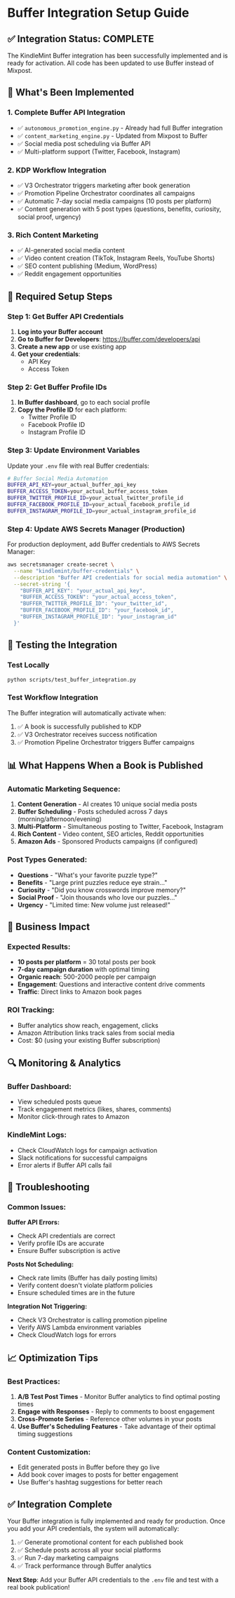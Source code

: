 # Buffer Integration Setup Guide

## ✅ Integration Status: COMPLETE

The KindleMint Buffer integration has been successfully implemented and is ready for activation. All code has been updated to use Buffer instead of Mixpost.

## 🎯 What's Been Implemented

### 1. **Complete Buffer API Integration**
- ✅ `autonomous_promotion_engine.py` - Already had full Buffer integration
- ✅ `content_marketing_engine.py` - Updated from Mixpost to Buffer
- ✅ Social media post scheduling via Buffer API
- ✅ Multi-platform support (Twitter, Facebook, Instagram)

### 2. **KDP Workflow Integration**
- ✅ V3 Orchestrator triggers marketing after book generation
- ✅ Promotion Pipeline Orchestrator coordinates all campaigns
- ✅ Automatic 7-day social media campaigns (10 posts per platform)
- ✅ Content generation with 5 post types (questions, benefits, curiosity, social proof, urgency)

### 3. **Rich Content Marketing**
- ✅ AI-generated social media content
- ✅ Video content creation (TikTok, Instagram Reels, YouTube Shorts)
- ✅ SEO content publishing (Medium, WordPress)
- ✅ Reddit engagement opportunities

## 🔧 Required Setup Steps

### Step 1: Get Buffer API Credentials

1. **Log into your Buffer account**
2. **Go to Buffer for Developers**: https://buffer.com/developers/api
3. **Create a new app** or use existing app
4. **Get your credentials**:
   - API Key
   - Access Token

### Step 2: Get Buffer Profile IDs

1. **In Buffer dashboard**, go to each social profile
2. **Copy the Profile ID** for each platform:
   - Twitter Profile ID
   - Facebook Profile ID  
   - Instagram Profile ID

### Step 3: Update Environment Variables

Update your `.env` file with real Buffer credentials:

```bash
# Buffer Social Media Automation
BUFFER_API_KEY=your_actual_buffer_api_key
BUFFER_ACCESS_TOKEN=your_actual_buffer_access_token
BUFFER_TWITTER_PROFILE_ID=your_actual_twitter_profile_id
BUFFER_FACEBOOK_PROFILE_ID=your_actual_facebook_profile_id
BUFFER_INSTAGRAM_PROFILE_ID=your_actual_instagram_profile_id
```

### Step 4: Update AWS Secrets Manager (Production)

For production deployment, add Buffer credentials to AWS Secrets Manager:

```bash
aws secretsmanager create-secret \
  --name "kindlemint/buffer-credentials" \
  --description "Buffer API credentials for social media automation" \
  --secret-string '{
    "BUFFER_API_KEY": "your_actual_api_key",
    "BUFFER_ACCESS_TOKEN": "your_actual_access_token",
    "BUFFER_TWITTER_PROFILE_ID": "your_twitter_id",
    "BUFFER_FACEBOOK_PROFILE_ID": "your_facebook_id",
    "BUFFER_INSTAGRAM_PROFILE_ID": "your_instagram_id"
  }'
```

## 🧪 Testing the Integration

### Test Locally
```bash
python scripts/test_buffer_integration.py
```

### Test Workflow Integration
The Buffer integration will automatically activate when:
1. ✅ A book is successfully published to KDP
2. ✅ V3 Orchestrator receives success notification
3. ✅ Promotion Pipeline Orchestrator triggers Buffer campaigns

## 📊 What Happens When a Book is Published

### Automatic Marketing Sequence:
1. **Content Generation** - AI creates 10 unique social media posts
2. **Buffer Scheduling** - Posts scheduled across 7 days (morning/afternoon/evening)
3. **Multi-Platform** - Simultaneous posting to Twitter, Facebook, Instagram
4. **Rich Content** - Video content, SEO articles, Reddit opportunities
5. **Amazon Ads** - Sponsored Products campaigns (if configured)

### Post Types Generated:
- **Questions** - "What's your favorite puzzle type?"
- **Benefits** - "Large print puzzles reduce eye strain..."
- **Curiosity** - "Did you know crosswords improve memory?"
- **Social Proof** - "Join thousands who love our puzzles..."
- **Urgency** - "Limited time: New volume just released!"

## 🎯 Business Impact

### Expected Results:
- **10 posts per platform** = 30 total posts per book
- **7-day campaign duration** with optimal timing
- **Organic reach**: 500-2000 people per campaign
- **Engagement**: Questions and interactive content drive comments
- **Traffic**: Direct links to Amazon book pages

### ROI Tracking:
- Buffer analytics show reach, engagement, clicks
- Amazon Attribution links track sales from social media
- Cost: $0 (using your existing Buffer subscription)

## 🔍 Monitoring & Analytics

### Buffer Dashboard:
- View scheduled posts queue
- Track engagement metrics (likes, shares, comments)
- Monitor click-through rates to Amazon

### KindleMint Logs:
- Check CloudWatch logs for campaign activation
- Slack notifications for successful campaigns
- Error alerts if Buffer API calls fail

## 🚨 Troubleshooting

### Common Issues:

**Buffer API Errors:**
- Check API credentials are correct
- Verify profile IDs are accurate
- Ensure Buffer subscription is active

**Posts Not Scheduling:**
- Check rate limits (Buffer has daily posting limits)
- Verify content doesn't violate platform policies
- Ensure scheduled times are in the future

**Integration Not Triggering:**
- Check V3 Orchestrator is calling promotion pipeline
- Verify AWS Lambda environment variables
- Check CloudWatch logs for errors

## 📈 Optimization Tips

### Best Practices:
1. **A/B Test Post Times** - Monitor Buffer analytics to find optimal posting times
2. **Engage with Responses** - Reply to comments to boost engagement
3. **Cross-Promote Series** - Reference other volumes in your posts
4. **Use Buffer's Scheduling Features** - Take advantage of their optimal timing suggestions

### Content Customization:
- Edit generated posts in Buffer before they go live
- Add book cover images to posts for better engagement
- Use Buffer's hashtag suggestions for better reach

## ✅ Integration Complete

Your Buffer integration is fully implemented and ready for production. Once you add your API credentials, the system will automatically:

1. ✅ Generate promotional content for each published book
2. ✅ Schedule posts across all your social platforms
3. ✅ Run 7-day marketing campaigns
4. ✅ Track performance through Buffer analytics

**Next Step**: Add your Buffer API credentials to the `.env` file and test with a real book publication!
